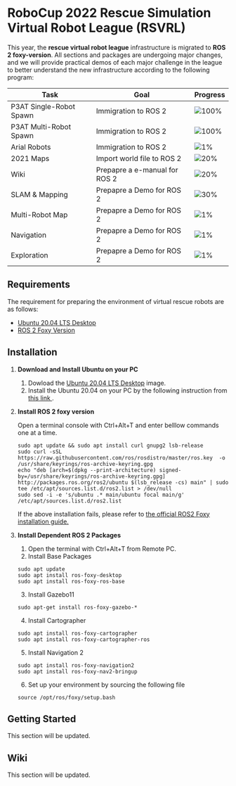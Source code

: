 # RoboCup 2022 Rescue Simulation Virtual Robot League (RSVRL)

This year, the  <strong>rescue virtual robot league</strong> infrastructure is migrated to <strong>ROS 2 foxy-version</strong>. All sections and packages are undergoing major changes, and we will provide practical demos of each major challenge in the league to better understand the new infrastructure according to the following program:


| Task                    | Goal                         | Progress                                               | 
|---                      | ---------------              | ---------------                                        |
|P3AT Single-Robot Spawn  |Immigration to ROS 2          |   ![100%](https://progress-bar.dev/100?title=completed)|
|P3AT Multi-Robot Spawn   |Immigration to ROS 2          |   ![100%](https://progress-bar.dev/100?title=completed)|
|Arial Robots             |Immigration to ROS 2          |   ![1%](https://progress-bar.dev/1?title=progress)     |
|2021 Maps                |Import world file to ROS 2    |   ![20%](https://progress-bar.dev/20?title=progress)   |
|Wiki                     |Prepapre a e-manual for ROS 2 |   ![20%](https://progress-bar.dev/20?title=progress)   |
|SLAM & Mapping           |Prepapre a Demo for ROS 2     |   ![30%](https://progress-bar.dev/30?title=progress)   |
|Multi-Robot Map          |Prepapre a Demo for ROS 2     |   ![1%](https://progress-bar.dev/1?title=progress)     |
|Navigation               |Prepapre a Demo for ROS 2     |   ![1%](https://progress-bar.dev/1?title=progress)     |
|Exploration              |Prepapre a Demo for ROS 2     |   ![1%](https://progress-bar.dev/1?title=progress)     |


## Requirements
The requirement for preparing the environment of virtual rescue robots are as follows:
- [Ubuntu 20.04 LTS Desktop](https://releases.ubuntu.com/20.04/)
- [ROS 2 Foxy Version](https://docs.ros.org/en/foxy/index.html)

## Installation
1. <strong> Download and Install Ubuntu on your PC </strong>
    1. Dowload the [Ubuntu 20.04 LTS Desktop](https://releases.ubuntu.com/20.04/) image.
    2. Install the Ubuntu 20.04 on your PC by the following instruction from [ this link ](https://ubuntu.com/tutorials/install-ubuntu-desktop#1-overview).

2. <strong> Install ROS 2 foxy version</strong> 
    
    Open a terminal console with Ctrl+Alt+T and enter belllow commands one at a time. 
    ```
    sudo apt update && sudo apt install curl gnupg2 lsb-release
    sudo curl -sSL https://raw.githubusercontent.com/ros/rosdistro/master/ros.key  -o /usr/share/keyrings/ros-archive-keyring.gpg
    echo "deb [arch=$(dpkg --print-architecture) signed-by=/usr/share/keyrings/ros-archive-keyring.gpg] http://packages.ros.org/ros2/ubuntu $(lsb_release -cs) main" | sudo tee /etc/apt/sources.list.d/ros2.list > /dev/null
    sudo sed -i -e 's/ubuntu .* main/ubuntu focal main/g' /etc/apt/sources.list.d/ros2.list
    ```
    If the above installation fails, please refer to 
    [the official ROS2 Foxy installation guide.](https://index.ros.org/doc/ros2/Installation/Foxy/Linux-Install-Debians/)

3. <strong> Install Dependent ROS 2 Packages </strong>
    1. Open the terminal with Ctrl+Alt+T from Remote PC.
    2. Install Base Packages
    ```
    sudo apt update
    sudo apt install ros-foxy-desktop
    sudo apt install ros-foxy-ros-base
    ```
    3. Install Gazebo11
    ```
    sudo apt-get install ros-foxy-gazebo-*
    ```
    4. Install Cartographer
    ```
    sudo apt install ros-foxy-cartographer
    sudo apt install ros-foxy-cartographer-ros
    ```
    5. Install Navigation 2
    ```
    sudo apt install ros-foxy-navigation2
    sudo apt install ros-foxy-nav2-bringup
    ```
    6. Set up your environment by sourcing the following file
    ```
    source /opt/ros/foxy/setup.bash
    ```

## Getting Started
This section will be updated.

## Wiki
This section will be updated.


